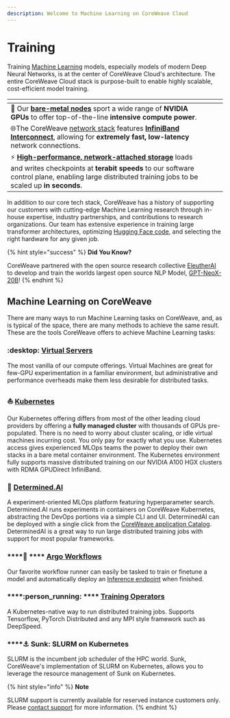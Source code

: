 ```yaml
---
description: Welcome to Machine Learning on CoreWeave Cloud
---
```


# Training

Training [Machine Learning](broken-reference) models, especially models of modern Deep Neural Networks, is at the center of CoreWeave Cloud's architecture. The entire CoreWeave Cloud stack is purpose-built to enable highly scalable, cost-efficient model training.

<table data-view="cards"><thead><tr><th></th><th></th><th></th></tr></thead><tbody><tr><td><span data-gb-custom-inline data-tag="emoji" data-code="1f4aa">💪</span> Our <a href="../../../coreweave-kubernetes/node-types.md"><strong>bare-metal nodes</strong></a> sport a wide range of <strong>NVIDIA GPUs</strong> to offer top-of-the-line <strong>intensive compute power</strong>.</td><td></td><td></td></tr><tr><td><span data-gb-custom-inline data-tag="emoji" data-code="1f310">🌐</span>The CoreWeave <a href="broken-reference">network stack</a> features <a href="../../coreweave-kubernetes/networking/hpc-interconnect.md"><strong>InfiniBand Interconnect</strong></a>, allowing for <strong>extremely fast, low-latency</strong> network connections.</td><td></td><td></td></tr><tr><td><span data-gb-custom-inline data-tag="emoji" data-code="26a1">⚡</span> <a href="../../storage/storage/"><strong>High-performance, network-attached storage</strong></a> loads and writes checkpoints at <strong>terabit speeds</strong> to our software control plane, enabling large distributed training jobs to be scaled up <strong>in seconds</strong>.</td><td></td><td></td></tr></tbody></table>

In addition to our core tech stack, CoreWeave has a history of supporting our customers with cutting-edge Machine Learning research through in-house expertise, industry partnerships, and contributions to research organizations. Our team has extensive experience in training large transformer architectures, optimizing [Hugging Face code](https://huggingface.co/), and selecting the right hardware for any given job.

{% hint style="success" %}
**Did You Know?**

CoreWeave partnered with the open source research collective [EleutherAI](https://www.eleuther.ai/) to develop and train the worlds largest open source NLP Model, [GPT-NeoX-20B](https://blog.eleuther.ai/announcing-20b/)!
{% endhint %}

## Machine Learning on CoreWeave

There are many ways to run Machine Learning tasks on CoreWeave, and, as is typical of the space, there are many methods to achieve the same result. These are the tools CoreWeave offers to achieve Machine Learning tasks:

### :desktop: [**Virtual Servers**](../../../virtual-servers/getting-started.md)

The most vanilla of our compute offerings. Virtual Machines are great for few-GPU experimentation in a familiar environment, but administrative and performance overheads make them less desirable for distributed tasks.

### :sailboat: [**Kubernetes**](../../coreweave-kubernetes/getting-started.md)

Our Kubernetes offering differs from most of the other leading cloud providers by offering a **fully managed cluster** with thousands of GPUs pre-populated. There is no need to worry about cluster scaling, or idle virtual machines incurring cost. You only pay for exactly what you use. Kubernetes access gives experienced MLOps teams the power to deploy their own stacks in a bare metal container environment. The Kubernetes environment fully supports massive distributed training on our NVIDIA A100 HGX clusters with RDMA GPUDirect InfiniBand.

### :brain: [**Determined.AI**](broken-reference)

A experiment-oriented MLOps platform featuring hyperparameter search. Determined.AI runs experiments in containers on CoreWeave Kubernetes, abstracting the DevOps portions via a simple CLI and UI. DeterminedAI can be deployed with a single click from the [CoreWeave application Catalog](https://apps.coreweave.com/). DeterminedAI is a great way to run large distributed training jobs with support for most popular frameworks.

### ****:squid: **** [**Argo Workflows**](kubeflow-training-operators/finetuning-machine-learning-models.md)

Our favorite workflow runner can easily be tasked to train or finetune a model and automatically deploy an [Inference endpoint](kubeflow-training-operators/finetuning-machine-learning-models.md#inference-endpoint) when finished.

### ****:person\_running: **** [**Training Operators**](broken-reference)

A Kubernetes-native way to run distributed training jobs. Supports Tensorflow, PyTorch Distributed and any MPI style framework such as DeepSpeed.

### ****:anchor: **Sunk: SLURM on Kubernetes**

SLURM is the incumbent job scheduler of the HPC world. Sunk, CoreWeave's implementation of SLURM on Kubernetes, allows you to leverage the resource management of Sunk on Kubernetes.

{% hint style="info" %}
**Note**

SLURM support is currently available for reserved instance customers only. Please [contact support](https://cloud.coreweave.com/contact) for more information.
{% endhint %}
